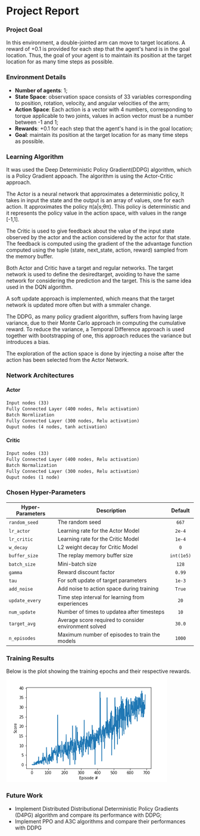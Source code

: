 # Project Report

### Project Goal
In this environment, a double-jointed arm can move to target locations. A reward of +0.1 is provided for each step that the agent's hand is in the goal location. Thus, the goal of your agent is to maintain its position at the target location for as many time steps as possible.

### Environment Details

* **Number of agents**: 1;
* **State Space**: observation space consists of 33 variables corresponding to position, rotation, velocity, and angular velocities of the arm;
* **Action Space**: Each action is a vector with 4 numbers, corresponding to torque applicable to two joints, values in action vector must be a number between -1 and 1;
* **Rewards**: +0.1 for each step that the agent's hand is in the goal location;
* **Goal**: maintain its position at the target location for as many time steps as possible.

### Learning Algorithm
It was used the Deep Deterministic Policy Gradient(DDPG) algorithm, which is a Policy Gradient appoach. The algorithm is using the Actor-Critic approach.

The Actor is a neural network that approximates a deterministic policy, It takes in input the state and the output is an array of values, one for each action. It approximates the policy π(a|s;θπ). This policy is deterministic and it represents the policy value in the action space, with values in the range [-1,1].

The Critic is used to give feedback about the value of the input state observed by the actor and the action considered by the actor for that state. The feedback is computed using the gradient of the the advantage function computed using the tuple (state, next_state, action, reward) sampled from the memory buffer.

Both Actor and Critic have a target and regular networks. The target network is used to define the desiredtarget, avoiding to have the same network for considering the prediction and the target. This is the same idea used in the DQN algorithm.

A soft update approach is implemented, which means that the target network is updated more often but with a smmaler change.

The DDPG, as many policy gradient algorithm, suffers from having large variance, due to their Monte Carlo approach in computing the cumulative reward. To reduce the variance, a Temporal Difference approach is used together with bootstrapping of one, this approach reduces the variance but introduces a bias.

The exploration of the action space is done by injecting a noise after the action has been selected from the Actor Network.

### Network Architectures

#### Actor
```
Input nodes (33) 
Fully Connected Layer (400 nodes, Relu activation) 
Batch Normlization
Fully Connected Layer (300 nodes, Relu activation) 
Ouput nodes (4 nodes, tanh activation)
```
#### Critic
```
Input nodes (33) 
Fully Connected Layer (400 nodes, Relu activation) 
Batch Normalization
Fully Connected Layer (300 nodes, Relu activation) 
Ouput nodes (1 node)
```

### Chosen Hyper-Parameters

| Hyper-Parameters | Description                                           |  Default   |
| ---------------- | ----------------------------------------------------- | :--------: |
| `random_seed`    | The random seed                                       |   `667`    |
| `lr_actor`       | Learning rate for the Actor Model                     |   `2e-4`   |
| `lr_critic`      | Learning rate for the Critic Model                    |   `1e-4`   |
| `w_decay`        | L2 weight decay for Critic Model                      |    `0`    |
| `buffer_size`    | The replay memory buffer size                         | `int(1e5)` |
| `batch_size`     | Mini-batch size                                       |   `128`    |
| `gamma`          | Reward discount factor                                |   `0.99`   |
| `tau`            | For soft update of target parameters                  |   `1e-3`   |
| `add_noise`      | Add noise to action space during training             |   `True`   |
| `update_every`   | Time step interval for learning from experiences      |    `20`    |
| `num_update`     | Number of times to updatea after timesteps            |    `10`    |
| `target_avg`     | Average score required to consider environment solved |   `30.0`   |
| `n_episodes`     | Maximum number of episodes to train the models        |   `1000`   |

### Training Results
Below is the plot showing the training epochs and their respective rewards.
![](./results.png)

### Future Work
* Implement Distributed Distributional Deterministic Policy Gradients (D4PG) algorithm and compare its performance with DDPG;
* Implement PPO and A3C algorithms and compare their performances with DDPG
